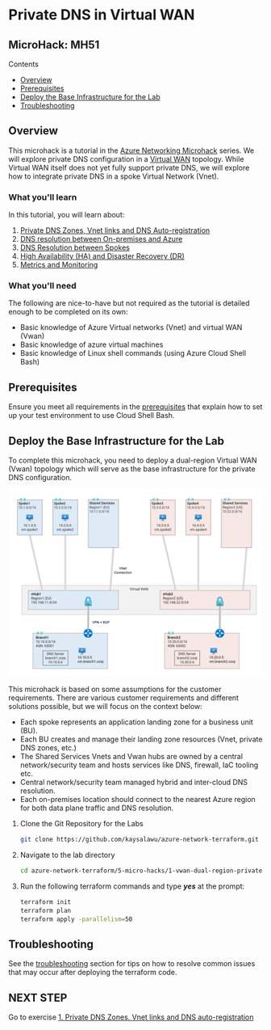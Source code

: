 # Private DNS in Virtual WAN <!-- omit from toc -->

## MicroHack: MH51 <!-- omit from toc -->

Contents

- [Overview](#overview)
- [Prerequisites](#prerequisites)
- [Deploy the Base Infrastructure for the Lab](#deploy-the-base-infrastructure-for-the-lab)
- [Troubleshooting](#troubleshooting)

## Overview

This microhack is a tutorial in the [Azure Networking Microhack](https://azuregbb.github.io/MicroHack#azure-networking) series. We will explore private DNS configuration in a [Virtual WAN](https://learn.microsoft.com/en-us/azure/firewall-manager/secured-virtual-hub) topology. While Virtual WAN itself does not yet fully support private DNS, we will explore how to integrate private DNS in a spoke Virtual Network (Vnet).

### What you'll learn <!-- omit from toc -->

In this tutorial, you will learn about:

1. [Private DNS Zones, Vnet links and DNS Auto-registration](./exercises/1.%20Private%20DNS%20Zones,%20Vnet%20links%20and%20DNS%20Auto-registration.md)
2. [DNS resolution between On-premises and Azure](./exercises/2.%20DNS%20Resolution%20between%20On-premises%20and%20Azure.md)
3. [DNS Resolution between Spokes](./exercises/3.%20DNS%20Resolution%20between%20Spokes.md)
4. [High Availability (HA) and Disaster Recovery (DR)](./exercises/4.%20High%20Availability%20(HA)%20and%20Disaster%20Recovery%20(DR).md)
5. [Metrics and Monitoring](./exercises/5.%20Metrics%20and%20Monitoring.md)

### What you'll need <!-- omit from toc -->

The following are nice-to-have but not required as the tutorial is detailed enough to be completed on its own:

* Basic knowledge of Azure Virtual networks (Vnet) and virtual WAN (Vwan)
* Basic knowledge of azure virtual machines
* Basic knowledge of Linux shell commands (using Azure Cloud Shell Bash)

## Prerequisites

Ensure you meet all requirements in the [prerequisites](../../prerequisites/) that explain how to set up your test environment to use Cloud Shell Bash.

## Deploy the Base Infrastructure for the Lab

To complete this microhack, you need to deploy a dual-region Virtual WAN (Vwan) topology which will serve as the base infrastructure for the private DNS configuration.

![mh51-0-base-lab-deployment.png](../../images/microhacks/mh51/mh51-0-base-lab-deployment.png)

This microhack is based on some assumptions for the customer requirements. There are various customer requirements and different solutions possible, but we will focus on the context below:

* Each spoke represents an application landing zone for a business unit (BU).
* Each BU creates and manage their landing zone resources (Vnet, private DNS zones, etc.)
* The Shared Services Vnets and Vwan hubs are owned by a central network/security team and hosts services like DNS, firewall, IaC tooling etc.
* Central network/security team managed hybrid and inter-cloud DNS resolution.
* Each on-premises location should connect to the nearest Azure region for both data plane traffic and DNS resolution.

1. Clone the Git Repository for the Labs

   ```sh
   git clone https://github.com/kaysalawu/azure-network-terraform.git
   ```

2. Navigate to the lab directory

   ```sh
   cd azure-network-terraform/5-micro-hacks/1-vwan-dual-region-private-dns
   ```

3. Run the following terraform commands and type ***yes*** at the prompt:

   ```sh
   terraform init
   terraform plan
   terraform apply -parallelism=50
   ```

## Troubleshooting

See the [troubleshooting](../../troubleshooting/README.md) section for tips on how to resolve common issues that may occur after deploying the terraform code.

## NEXT STEP <!-- omit from toc -->
Go to exercise [1. Private DNS Zones, Vnet links and DNS auto-registration](./exercises/1.%20Private%20DNS%20Zones,%20Vnet%20links%20and%20DNS%20Auto-registration.md)

